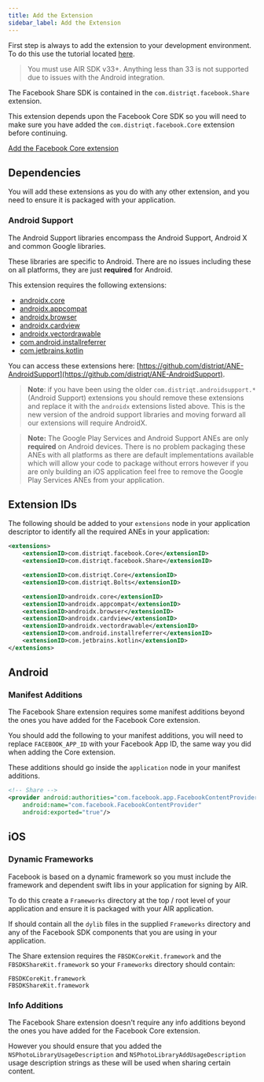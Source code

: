 ```yaml
---
title: Add the Extension
sidebar_label: Add the Extension
---
```


First step is always to add the extension to your development environment.
To do this use the tutorial located [here](/docs/tutorials/getting-started).

> You must use AIR SDK v33+. Anything less than 33 is not supported due to issues
> with the Android integration.

The Facebook Share SDK is contained in the `com.distriqt.facebook.Share` extension.

This extension depends upon the Facebook Core SDK so you will need to make sure you have added the `com.distriqt.facebook.Core` extension before continuing.

[Add the Facebook Core extension](../core/add-the-extension)

## Dependencies

You will add these extensions as you do with any other extension, and you need to ensure it is packaged with your application.

### Android Support

The Android Support libraries encompass the Android Support, Android X and common Google libraries.

These libraries are specific to Android. There are no issues including these on all platforms, they are just **required** for Android.

This extension requires the following extensions:

- [androidx.core](https://github.com/distriqt/ANE-AndroidSupport/raw/master/lib/androidx.core.ane)
- [androidx.appcompat](https://github.com/distriqt/ANE-AndroidSupport/raw/master/lib/androidx.appcompat.ane)
- [androidx.browser](https://github.com/distriqt/ANE-AndroidSupport/raw/master/lib/androidx.browser.ane)
- [androidx.cardview](https://github.com/distriqt/ANE-AndroidSupport/raw/master/lib/androidx.cardview.ane)
- [androidx.vectordrawable](https://github.com/distriqt/ANE-AndroidSupport/raw/master/lib/androidx.vectordrawable.ane)
- [com.android.installreferrer](https://github.com/distriqt/ANE-AndroidSupport/raw/master/lib/com.android.installreferrer.ane)
- [com.jetbrains.kotlin](https://github.com/distriqt/ANE-AndroidSupport/raw/master/lib/com.jetbrains.kotlin.ane)

You can access these extensions here: [https://github.com/distriqt/ANE-AndroidSupport](https://github.com/distriqt/ANE-AndroidSupport).

> **Note**: if you have been using the older `com.distriqt.androidsupport.*` (Android Support) extensions you should remove these extensions and replace it with the `androidx` extensions listed above. This is the new version of the android support libraries and moving forward all our extensions will require AndroidX.

> **Note:** The Google Play Services and Android Support ANEs are only **required** on Android devices.
> There is no problem packaging these ANEs with all platforms as there are default implementations available which will allow your code to package without errors
> however if you are only building an iOS application feel free to remove the Google Play Services ANEs from your application.

## Extension IDs

The following should be added to your `extensions` node in your application descriptor to identify all the required ANEs in your application:

```xml
<extensions>
	<extensionID>com.distriqt.facebook.Core</extensionID>
	<extensionID>com.distriqt.facebook.Share</extensionID>

	<extensionID>com.distriqt.Core</extensionID>
	<extensionID>com.distriqt.Bolts</extensionID>

	<extensionID>androidx.core</extensionID>
	<extensionID>androidx.appcompat</extensionID>
	<extensionID>androidx.browser</extensionID>
	<extensionID>androidx.cardview</extensionID>
	<extensionID>androidx.vectordrawable</extensionID>
	<extensionID>com.android.installreferrer</extensionID>
	<extensionID>com.jetbrains.kotlin</extensionID>
</extensions>
```

## Android

### Manifest Additions

The Facebook Share extension requires some manifest additions beyond the ones you have added for the Facebook Core extension.

You should add the following to your manifest additions, you will need to replace `FACEBOOK_APP_ID` with your Facebook App ID, the same way you did when adding the Core extension.

These additions should go inside the `application` node in your manifest additions.

```xml
<!-- Share -->
<provider android:authorities="com.facebook.app.FacebookContentProviderFACEBOOK_APP_ID"
	android:name="com.facebook.FacebookContentProvider"
	android:exported="true"/>
```

## iOS

### Dynamic Frameworks

Facebook is based on a dynamic framework so you must include the framework and dependent swift libs in your application for signing by AIR.

To do this create a `Frameworks` directory at the top / root level of your application and ensure it is packaged with your AIR application.

If should contain all the `dylib` files in the supplied `Frameworks` directory and any of the Facebook SDK components that you are using in your application.

The Share extension requires the `FBSDKCoreKit.framework` and the `FBSDKShareKit.framework` so your `Frameworks` directory should contain:

```
FBSDKCoreKit.framework
FBSDKShareKit.framework
```

### Info Additions

The Facebook Share extension doesn't require any info additions beyond the ones you have added for the Facebook Core extension.

However you should ensure that you added the `NSPhotoLibraryUsageDescription` and `NSPhotoLibraryAddUsageDescription` usage description strings as these will be used when sharing certain content.
